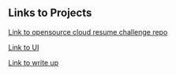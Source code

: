 ## Links to Projects

[Link to opensource cloud resume challenge repo](https://github.com/MariammBello/cloud_resume_challenge_opensource)

[Link to UI](http://opensourceresume.3figirl.com/)

[Link to write up](https://medium.com/@mariammbello/building-a-full-devops-pipeline-for-a-cloud-resume-counter-application-using-docker-github-baee01b3986b)
